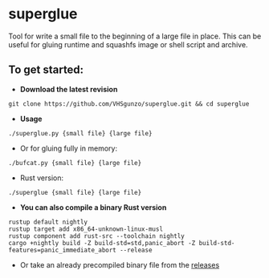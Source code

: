 # superglue
Tool for write a small file to the beginning of a large file in place.
This can be useful for gluing runtime and squashfs image or shell script and archive.

## To get started:
* **Download the latest revision**
```
git clone https://github.com/VHSgunzo/superglue.git && cd superglue
```
* **Usage**
```
./superglue.py {small file} {large file}
```
* Or for gluing fully in memory:
```
./bufcat.py {small file} {large file}
```

* Rust version:
```
./superglue {small file} {large file}
```

* **You can also compile a binary Rust version**
```
rustup default nightly
rustup target add x86_64-unknown-linux-musl
rustup component add rust-src --toolchain nightly
cargo +nightly build -Z build-std=std,panic_abort -Z build-std-features=panic_immediate_abort --release
```
* Or take an already precompiled binary file from the [releases](https://github.com/VHSgunzo/superglue/releases)

